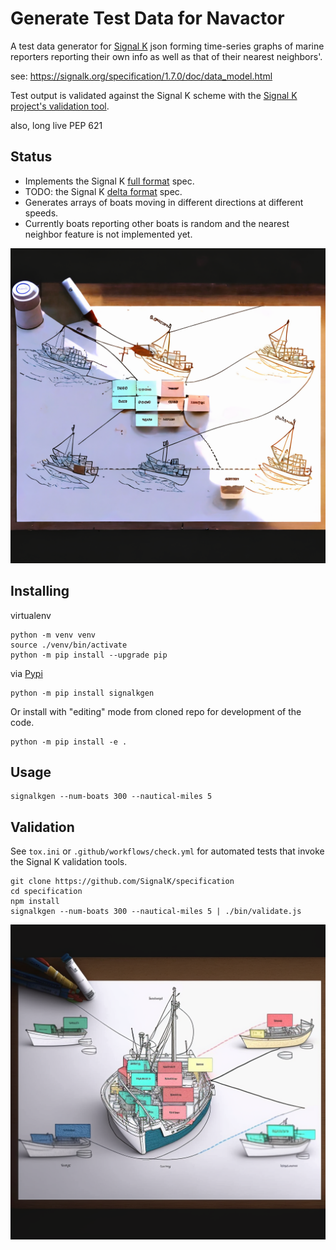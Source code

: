 Generate Test Data for Navactor
==============

A test data generator for [Signal K](https://signalk.org/specification/1.7.0/doc/data_model.html) json forming time-series graphs of
marine reporters reporting their own info as well as that of their nearest
neighbors'.


see: https://signalk.org/specification/1.7.0/doc/data_model.html

Test output is validated against the Signal K scheme with the [Signal K project's validation tool](https://github.com/SignalK/specification).

also, long live PEP 621

Status
----------

* Implements the Signal K [full format](https://signalk.org/specification/1.7.0/doc/data_model.html#full-format) spec.
* TODO: the Signal K [delta format](https://signalk.org/specification/1.7.0/doc/data_model.html#delta-format) spec.
* Generates arrays of boats moving in different directions at different speeds.
* Currently boats reporting other boats is random and the nearest neighbor
feature is not implemented yet.

![Fun Mutation of Dot Output](docs/boats3.png)


Installing
-----------

virtualenv

```
python -m venv venv
source ./venv/bin/activate
python -m pip install --upgrade pip
```

via [Pypi](https://pypi.org/project/signalkgen/)

```
python -m pip install signalkgen
```

Or install with "editing" mode from cloned repo for development of the code.

```
python -m pip install -e .
```

Usage
----------

```
signalkgen --num-boats 300 --nautical-miles 5
```

Validation
-------------

See `tox.ini` or `.github/workflows/check.yml` for automated tests that invoke the Signal K validation tools.

```
git clone https://github.com/SignalK/specification
cd specification
npm install
signalkgen --num-boats 300 --nautical-miles 5 | ./bin/validate.js
```

![Fun Mutation of Dot Output](docs/boats1.png)

